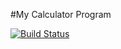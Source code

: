 #My Calculator Program  

[![Build Status](https://app.travis-ci.com/Exodo-LS/calc_example.svg?branch=main)](https://app.travis-ci.com/Exodo-LS/calc_example)

